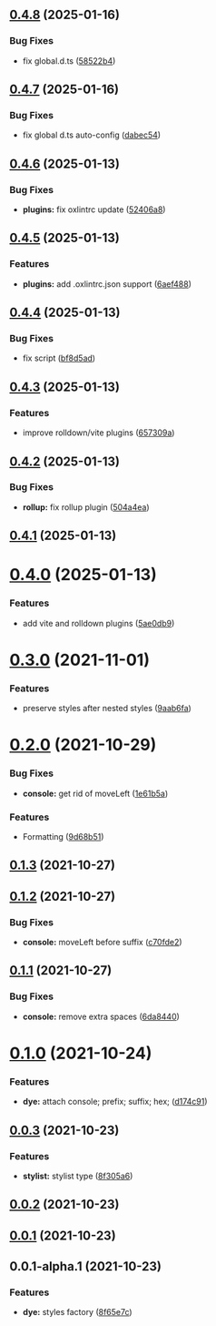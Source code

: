 ## [0.4.8](https://github.com/prostojs/dye/compare/v0.4.7...v0.4.8) (2025-01-16)


### Bug Fixes

* fix global.d.ts ([58522b4](https://github.com/prostojs/dye/commit/58522b4d70f2a36026b8a2418ad87ae773b8f2ef))



## [0.4.7](https://github.com/prostojs/dye/compare/v0.4.6...v0.4.7) (2025-01-16)


### Bug Fixes

* fix global d.ts auto-config ([dabec54](https://github.com/prostojs/dye/commit/dabec54dffa0e6e91f01d61fe21f117cc82d487d))



## [0.4.6](https://github.com/prostojs/dye/compare/v0.4.5...v0.4.6) (2025-01-13)


### Bug Fixes

* **plugins:** fix oxlintrc update ([52406a8](https://github.com/prostojs/dye/commit/52406a8ae309ed48f667e391df9acfc4beb20299))



## [0.4.5](https://github.com/prostojs/dye/compare/v0.4.4...v0.4.5) (2025-01-13)


### Features

* **plugins:** add .oxlintrc.json support ([6aef488](https://github.com/prostojs/dye/commit/6aef488182fec6c6658c08b9873b6962c56ef8e6))



## [0.4.4](https://github.com/prostojs/dye/compare/v0.4.3...v0.4.4) (2025-01-13)


### Bug Fixes

* fix script ([bf8d5ad](https://github.com/prostojs/dye/commit/bf8d5ad639cd64b9cc8acb802e47ec0aa57d955c))



## [0.4.3](https://github.com/prostojs/dye/compare/v0.4.2...v0.4.3) (2025-01-13)


### Features

* improve rolldown/vite plugins ([657309a](https://github.com/prostojs/dye/commit/657309a8b2cae679db94c95f7aa6b7533034c8e6))



## [0.4.2](https://github.com/prostojs/dye/compare/v0.4.1...v0.4.2) (2025-01-13)


### Bug Fixes

* **rollup:** fix rollup plugin ([504a4ea](https://github.com/prostojs/dye/commit/504a4ea06099846f1e442fde4d9e0c7102e6991c))



## [0.4.1](https://github.com/prostojs/dye/compare/v0.4.0...v0.4.1) (2025-01-13)



# [0.4.0](https://github.com/prostojs/dye/compare/v0.3.0...v0.4.0) (2025-01-13)

### Features

- add vite and rolldown plugins ([5ae0db9](https://github.com/prostojs/dye/commit/5ae0db92ccc26617fd77240faf7471f2772b0181))

# [0.3.0](https://github.com/prostojs/dye/compare/v0.2.0...v0.3.0) (2021-11-01)

### Features

- preserve styles after nested styles ([9aab6fa](https://github.com/prostojs/dye/commit/9aab6fa5bda2980e63e9c6c5606c741592eb848a))

# [0.2.0](https://github.com/prostojs/dye/compare/v0.1.3...v0.2.0) (2021-10-29)

### Bug Fixes

- **console:** get rid of moveLeft ([1e61b5a](https://github.com/prostojs/dye/commit/1e61b5ad4f1d3e01ff055ed00eb9d0185907b968))

### Features

- Formatting ([9d68b51](https://github.com/prostojs/dye/commit/9d68b51106a194e71df1c01b4cb6ae4b5a79c483))

## [0.1.3](https://github.com/prostojs/dye/compare/v0.1.2...v0.1.3) (2021-10-27)

## [0.1.2](https://github.com/prostojs/dye/compare/v0.1.1...v0.1.2) (2021-10-27)

### Bug Fixes

- **console:** moveLeft before suffix ([c70fde2](https://github.com/prostojs/dye/commit/c70fde2913c7d5b6a61154c90cc8199b3553ef8c))

## [0.1.1](https://github.com/prostojs/dye/compare/v0.1.0...v0.1.1) (2021-10-27)

### Bug Fixes

- **console:** remove extra spaces ([6da8440](https://github.com/prostojs/dye/commit/6da84401a6fbfcbb71253b42465292072d71dc52))

# [0.1.0](https://github.com/prostojs/dye/compare/v0.0.3...v0.1.0) (2021-10-24)

### Features

- **dye:** attach console; prefix; suffix; hex; ([d174c91](https://github.com/prostojs/dye/commit/d174c913fae855067bedb043507c296ad37953d2))

## [0.0.3](https://github.com/prostojs/dye/compare/v0.0.2...v0.0.3) (2021-10-23)

### Features

- **stylist:** stylist type ([8f305a6](https://github.com/prostojs/dye/commit/8f305a6b9ce16ab9d6b2de9f80d9dcb6cddf31bd))

## [0.0.2](https://github.com/prostojs/dye/compare/v0.0.1...v0.0.2) (2021-10-23)

## [0.0.1](https://github.com/prostojs/dye/compare/v0.0.1-alpha.1...v0.0.1) (2021-10-23)

## 0.0.1-alpha.1 (2021-10-23)

### Features

- **dye:** styles factory ([8f65e7c](https://github.com/prostojs/dye/commit/8f65e7caedd84b363087d3a2736f52b3700ea1c5))
